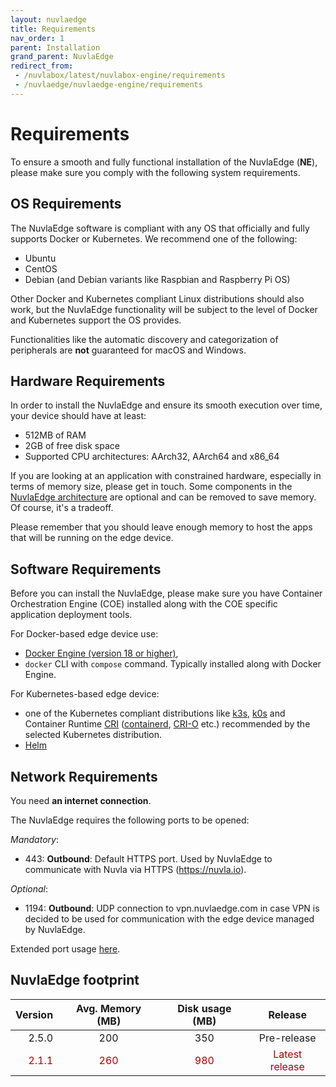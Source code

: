 ```yaml
---
layout: nuvlaedge
title: Requirements
nav_order: 1
parent: Installation
grand_parent: NuvlaEdge
redirect_from:
 - /nuvlabox/latest/nuvlabox-engine/requirements
 - /nuvlaedge/nuvlaedge-engine/requirements
---
```


# Requirements

To ensure a smooth and fully functional installation of the NuvlaEdge (**NE**),
please make sure you comply with the following system requirements.


## OS Requirements

The NuvlaEdge software is compliant with any OS that officially and fully
supports Docker or Kubernetes. We recommend one of the following:

- Ubuntu
- CentOS
- Debian (and Debian variants like Raspbian and Raspberry Pi OS)

Other Docker and Kubernetes compliant Linux distributions should also work, but
the NuvlaEdge functionality will be subject to the level of Docker and
Kubernetes support the OS provides.

Functionalities like the automatic discovery and categorization of peripherals
are **not** guaranteed for macOS and Windows.


## Hardware Requirements

In order to install the NuvlaEdge and ensure its smooth execution over time,
your device should have at least:

- 512MB of RAM
- 2GB of free disk space
- Supported CPU architectures: AArch32, AArch64 and x86_64

If you are looking at an application with constrained hardware, especially in
terms of memory size, please get in touch. Some components in
the [NuvlaEdge architecture](/nuvlaedge/architecture/) are optional and can be
removed to save memory. Of course, it's a tradeoff.

Please remember that you should leave enough memory to host the apps that will
be running on the edge device.

## Software Requirements

Before you can install the NuvlaEdge, please make sure you have Container
Orchestration Engine (COE) installed along with the COE specific application
deployment tools.

For Docker-based edge device use:
  - [Docker Engine (version 18 or higher)](https://docs.docker.com/engine/install/),
  - `docker` CLI with `compose` command. Typically installed along with Docker Engine.

For Kubernetes-based edge device:
- one of the Kubernetes compliant distributions like [k3s](https://k3s.io/),
  [k0s](https://k0sproject.io/) and Container
  Runtime [CRI](https://kubernetes.io/docs/concepts/architecture/cri/)
  ([containerd](https://containerd.io/), [CRI-O](https://cri-o.io/) etc.)
  recommended by the selected Kubernetes distribution.
- [Helm](https://helm.sh/docs/intro/install/)

## Network Requirements

You need **an internet connection**.

The NuvlaEdge requires the following ports to be opened:

_Mandatory_:
- 443: **Outbound**: Default HTTPS port. Used by NuvlaEdge to communicate with 
  Nuvla via HTTPS (https://nuvla.io). 

_Optional_:
- 1194: **Outbound**: UDP connection to vpn.nuvlaedge.com in case VPN is decided 
  to be used for communication with the edge device managed by NuvlaEdge.

Extended port usage [here](/nuvlaedge/architecture/#network-port-binding).

## NuvlaEdge footprint

<style>
tr:nth-child(even) {
  color: #b00000!important;
}
</style>


| Version | Avg. Memory (MB) | Disk usage (MB) |    Release     |
|--------:|:----------------:|:---------------:|:--------------:|
|   2.5.0 |       200        |       350       |  Pre-release   |
|   2.1.1 |       260        |       980       | Latest release |
